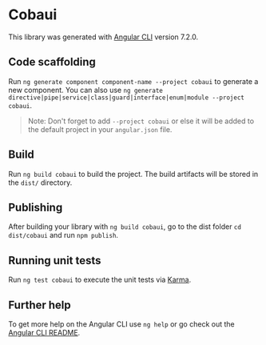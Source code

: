 # Cobaui

This library was generated with [Angular CLI](https://github.com/angular/angular-cli) version 7.2.0.

## Code scaffolding

Run `ng generate component component-name --project cobaui` to generate a new component. You can also use `ng generate directive|pipe|service|class|guard|interface|enum|module --project cobaui`.
> Note: Don't forget to add `--project cobaui` or else it will be added to the default project in your `angular.json` file. 

## Build

Run `ng build cobaui` to build the project. The build artifacts will be stored in the `dist/` directory.

## Publishing

After building your library with `ng build cobaui`, go to the dist folder `cd dist/cobaui` and run `npm publish`.

## Running unit tests

Run `ng test cobaui` to execute the unit tests via [Karma](https://karma-runner.github.io).

## Further help

To get more help on the Angular CLI use `ng help` or go check out the [Angular CLI README](https://github.com/angular/angular-cli/blob/master/README.md).
